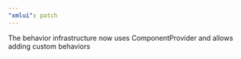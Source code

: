 ```yaml
---
"xmlui": patch
---
```


The behavior infrastructure now uses ComponentProvider and allows adding custom behaviors
